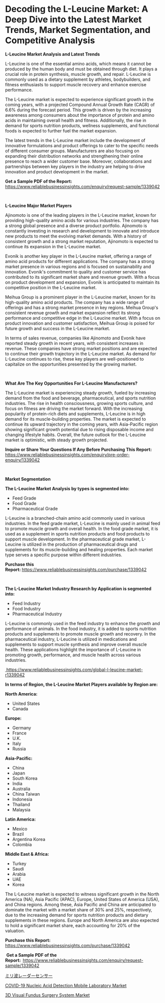 <p><h1>Decoding the L-Leucine Market: A Deep Dive into the Latest Market Trends, Market Segmentation, and Competitive Analysis</h1></p><p><strong>L-Leucine Market Analysis and Latest Trends</strong></p>
<p><p>L-Leucine is one of the essential amino acids, which means it cannot be produced by the human body and must be obtained through diet. It plays a crucial role in protein synthesis, muscle growth, and repair. L-Leucine is commonly used as a dietary supplement by athletes, bodybuilders, and fitness enthusiasts to support muscle recovery and enhance exercise performance.</p><p>The L-Leucine market is expected to experience significant growth in the coming years, with a projected Compound Annual Growth Rate (CAGR) of 6.6% during the forecast period. This growth is driven by the increasing awareness among consumers about the importance of protein and amino acids in maintaining overall health and fitness. Additionally, the rise in demand for sports nutrition products, wellness supplements, and functional foods is expected to further fuel the market expansion.</p><p>The latest trends in the L-Leucine market include the development of innovative formulations and product offerings to cater to the specific needs of different consumer groups. Manufacturers are also focusing on expanding their distribution networks and strengthening their online presence to reach a wider customer base. Moreover, collaborations and partnerships between key players in the industry are helping to drive innovation and product development in the market.</p></p>
<p><strong>Get a Sample PDF of the Report:&nbsp;</strong> <a href="https://www.reliablebusinessinsights.com/enquiry/request-sample/1339042">https://www.reliablebusinessinsights.com/enquiry/request-sample/1339042</a></p>
<p>&nbsp;</p>
<p><strong>L-Leucine Major Market Players</strong></p>
<p><p>Ajinomoto is one of the leading players in the L-Leucine market, known for providing high-quality amino acids for various industries. The company has a strong global presence and a diverse product portfolio. Ajinomoto is constantly investing in research and development to innovate and introduce new products to meet the evolving market demands. With a history of consistent growth and a strong market reputation, Ajinomoto is expected to continue its expansion in the L-Leucine market.</p><p>Evonik is another key player in the L-Leucine market, offering a range of amino acid products for different applications. The company has a strong market presence in various regions and is focused on sustainability and innovation. Evonik's commitment to quality and customer service has contributed to its significant market share and revenue growth. With a focus on product development and expansion, Evonik is anticipated to maintain its competitive position in the L-Leucine market.</p><p>Meihua Group is a prominent player in the L-Leucine market, known for its high-quality amino acid products. The company has a wide range of offerings and has a strong market presence in key regions. Meihua Group's consistent revenue growth and market expansion reflect its strong performance and competitive edge in the L-Leucine market. With a focus on product innovation and customer satisfaction, Meihua Group is poised for future growth and success in the L-Leucine market.</p><p>In terms of sales revenue, companies like Ajinomoto and Evonik have reported steady growth in recent years, with consistent increases in revenue. These companies have strong market positions and are expected to continue their growth trajectory in the L-Leucine market. As demand for L-Leucine continues to rise, these key players are well-positioned to capitalize on the opportunities presented by the growing market.</p></p>
<p>&nbsp;</p>
<p><strong>What Are The Key Opportunities For L-Leucine Manufacturers?</strong></p>
<p><p>The L-Leucine market is experiencing steady growth, fueled by increasing demand from the food and beverage, pharmaceutical, and sports nutrition industries. The rise in health consciousness, growing sports culture, and focus on fitness are driving the market forward. With the increasing popularity of protein-rich diets and supplements, L-Leucine is in high demand for its muscle-building properties. The market is expected to continue its upward trajectory in the coming years, with Asia-Pacific region showing significant growth potential due to rising disposable income and changing lifestyle habits. Overall, the future outlook for the L-Leucine market is optimistic, with steady growth projected.</p></p>
<p><strong>Inquire or Share Your Questions If Any Before Purchasing This Report:</strong> <a href="https://www.reliablebusinessinsights.com/enquiry/pre-order-enquiry/1339042">https://www.reliablebusinessinsights.com/enquiry/pre-order-enquiry/1339042</a></p>
<p>&nbsp;</p>
<p><strong>Market Segmentation</strong></p>
<p><strong>The L-Leucine Market Analysis by types is segmented into:</strong></p>
<p><ul><li>Feed Grade</li><li>Food Grade</li><li>Pharmaceutical Grade</li></ul></p>
<p><p>L-Leucine is a branched-chain amino acid commonly used in various industries. In the feed grade market, L-Leucine is mainly used in animal feed to promote muscle growth and overall health. In the food grade market, it is used as a supplement in sports nutrition products and food products to support muscle development. In the pharmaceutical grade market, L-Leucine is utilized in the production of pharmaceutical drugs and supplements for its muscle-building and healing properties. Each market type serves a specific purpose within different industries.</p></p>
<p><strong>Purchase this Report:&nbsp;</strong><a href="https://www.reliablebusinessinsights.com/purchase/1339042">https://www.reliablebusinessinsights.com/purchase/1339042</a></p>
<p>&nbsp;</p>
<p><strong>The L-Leucine Market Industry Research by Application is segmented into:</strong></p>
<p><ul><li>Feed Industry</li><li>Food Industry</li><li>Pharmaceutical Industry</li></ul></p>
<p><p>L-Leucine is commonly used in the feed industry to enhance the growth and performance of animals. In the food industry, it is added to sports nutrition products and supplements to promote muscle growth and recovery. In the pharmaceutical industry, L-Leucine is utilized in medications and supplements to support muscle synthesis and improve overall muscle health. These applications highlight the importance of L-Leucine in promoting growth, performance, and muscle health across various industries.</p></p>
<p><a href="https://www.reliablebusinessinsights.com/global-l-leucine-market-r1339042">&nbsp;https://www.reliablebusinessinsights.com/global-l-leucine-market-r1339042</a></p>
<p><strong>In terms of Region, the L-Leucine Market Players available by Region are:</strong></p>
<p>
    <p> <strong> North America: </strong>
        <ul>
            <li>United States</li>
            <li>Canada</li>
        </ul>
        </p> 
    <p> <strong> Europe: </strong>
        <ul>
            <li>Germany</li>
            <li>France</li>
            <li>U.K.</li>
            <li>Italy</li>
            <li>Russia</li>
        </ul>
        </p> 
    <p> <strong> Asia-Pacific: </strong>
        <ul>
            <li>China</li>
            <li>Japan</li>
            <li>South Korea</li>
            <li>India</li>
            <li>Australia</li>
            <li>China Taiwan</li>
            <li>Indonesia</li>
            <li>Thailand</li>
            <li>Malaysia</li>
        </ul>
        </p> 
    <p> <strong> Latin America: </strong>
        <ul>
            <li>Mexico</li>
            <li>Brazil</li>
            <li>Argentina Korea</li>
            <li>Colombia</li>
        </ul>
        </p> 
    <p> <strong> Middle East & Africa: </strong>
        <ul>
            <li>Turkey</li>
            <li>Saudi</li>
            <li>Arabia</li>
            <li>UAE</li>
            <li>Korea</li>
        </ul>
    </p>
    </p>
<p><p>The L-Leucine market is expected to witness significant growth in the North America (NA), Asia Pacific (APAC), Europe, United States of America (USA), and China regions. Among these, Asia Pacific and China are anticipated to dominate the market with a market share of 30% and 25%, respectively, due to the increasing demand for sports nutrition products and dietary supplements in these regions. Europe and North America are also expected to hold a significant market share, each accounting for 20% of the valuation.</p></p>
<p><strong>Purchase this Report: </strong><a href="https://www.reliablebusinessinsights.com/purchase/1339042">https://www.reliablebusinessinsights.com/purchase/1339042</a></p>
<p>&nbsp;<strong>Get a Sample PDF of the Report:&nbsp;&nbsp;</strong><a href="https://www.reliablebusinessinsights.com/enquiry/request-sample/1339042">https://www.reliablebusinessinsights.com/enquiry/request-sample/1339042</a></p>
<p><strong></strong></p>
<p><p><a href="https://github.com/FredaJerde/Market-Research-Report-List-1/blob/main/2259637124247.md">ミリ波レーダーセンサー</a></p><p><a href="https://github.com/AdrianaPaucek2023/Market-Research-Report-List-1/blob/main/covid-19-nucleic-acid-detection-mobile-laboratory-market.md">COVID-19 Nucleic Acid Detection Mobile Laboratory Market</a></p><p><a href="https://github.com/lorenzaSchmeler/Market-Research-Report-List-1/blob/main/3d-visual-fundus-surgery-system-market.md">3D Visual Fundus Surgery System Market</a></p></p>